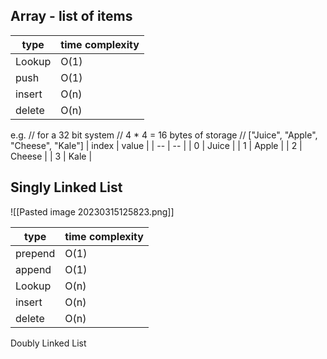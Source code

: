 ## Array - list of items

| type | time complexity |
|--| --|
| Lookup | O(1) |
| push | O(1) |
| insert | O(n) |
| delete | O(n) |

e.g.
// for a 32 bit system
// 4 * 4 = 16 bytes of storage
// ["Juice", "Apple", "Cheese", "Kale"]
| index | value |
| -- | -- |
| 0 | Juice |
| 1 | Apple |
| 2 | Cheese |
| 3 | Kale |


## Singly Linked List

![[Pasted image 20230315125823.png]]

| type | time complexity |
|--| --|
| prepend | O(1) |
| append | O(1) |
| Lookup | O(n) |
| insert | O(n) |
| delete | O(n) |

Doubly Linked List